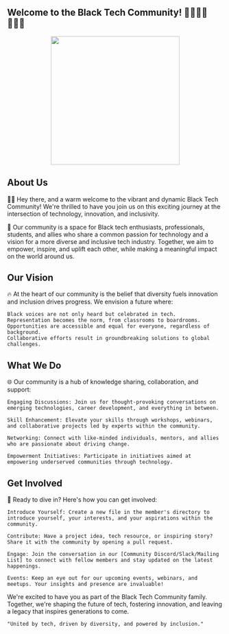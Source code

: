 ## Welcome to the Black Tech Community! 🚀👩🏾‍💻👨🏾‍💻
<p align="center">
  <img width="300" height="300" src="community_logo_or_image_url_here.png">
</p>

## About Us

👋🏾 Hey there, and a warm welcome to the vibrant and dynamic Black Tech Community! We're thrilled to have you join us on this exciting journey at the intersection of technology, innovation, and inclusivity.

🌟 Our community is a space for Black tech enthusiasts, professionals, students, and allies who share a common passion for technology and a vision for a more diverse and inclusive tech industry. Together, we aim to empower, inspire, and uplift each other, while making a meaningful impact on the world around us.

## Our Vision

🔥 At the heart of our community is the belief that diversity fuels innovation and inclusion drives progress. We envision a future where:

    Black voices are not only heard but celebrated in tech.
    Representation becomes the norm, from classrooms to boardrooms.
    Opportunities are accessible and equal for everyone, regardless of background.
    Collaborative efforts result in groundbreaking solutions to global challenges.

## What We Do

🌐 Our community is a hub of knowledge sharing, collaboration, and support:

    Engaging Discussions: Join us for thought-provoking conversations on emerging technologies, career development, and everything in between.

    Skill Enhancement: Elevate your skills through workshops, webinars, and collaborative projects led by experts within the community.

    Networking: Connect with like-minded individuals, mentors, and allies who are passionate about driving change.

    Empowerment Initiatives: Participate in initiatives aimed at empowering underserved communities through technology.

## Get Involved

🚀 Ready to dive in? Here's how you can get involved:

    Introduce Yourself: Create a new file in the member's directory to introduce yourself, your interests, and your aspirations within the community.

    Contribute: Have a project idea, tech resource, or inspiring story? Share it with the community by opening a pull request.

    Engage: Join the conversation in our [Community Discord/Slack/Mailing List] to connect with fellow members and stay updated on the latest happenings.

    Events: Keep an eye out for our upcoming events, webinars, and meetups. Your insights and presence are invaluable!
    
We're excited to have you as part of the Black Tech Community family. Together, we're shaping the future of tech, fostering innovation, and leaving a legacy that inspires generations to come.

    "United by tech, driven by diversity, and powered by inclusion."
